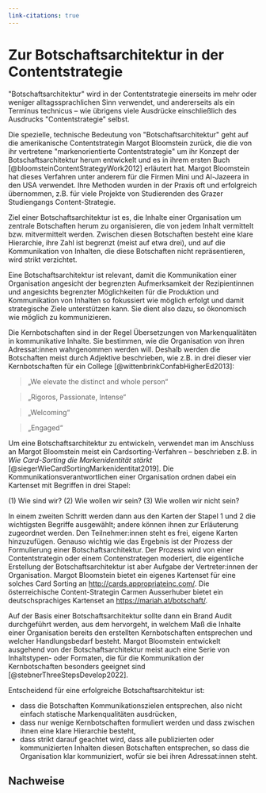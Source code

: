 ```yaml
---
link-citations: true
---
```


# Zur Botschaftsarchitektur in der Contentstrategie

"Botschaftsarchitektur" wird in der Contentstrategie einerseits im mehr oder weniger alltagssprachlichen Sinn verwendet, und andererseits als ein Terminus technicus – wie übrigens viele Ausdrücke einschließlich des Ausdrucks "Contentstrategie" selbst.

Die spezielle, technische Bedeutung von "Botschaftsarchitektur" geht auf die amerikanische Contentstrategin Margot Bloomstein zurück, die die von ihr vertretene "markenorientierte Contentstrategie" um ihr Konzept der Botschaftsarchitektur herum entwickelt und es in ihrem ersten Buch [@bloomsteinContentStrategyWork2012] erläutert hat. Margot Bloomstein hat dieses Verfahren unter anderem für die Firmen Mini und Al-Jazeera in den USA verwendet. Ihre Methoden wurden in der Praxis oft und erfolgreich übernommen, z.B. für viele Projekte von Studierenden des Grazer Studiengangs Content-Strategie. 

Ziel einer Botschaftsarchitektur ist es, die Inhalte einer Organisation um zentrale Botschaften herum zu organisieren, die von jedem Inhalt vermittelt bzw. mitvermittelt werden. Zwischen diesen Botschaften besteht eine klare Hierarchie, ihre Zahl ist begrenzt (meist auf etwa drei), und auf die Kommunikation von Inhalten, die diese Botschaften nicht repräsentieren, wird strikt verzichtet. 

Eine Botschaftsarchitektur ist relevant, damit die Kommunikation einer Organisation angesicht der begrenzten Aufmerksamkeit der Rezipientinnen und angesichts begrenzter Möglichkeiten für die Produktion und Kommunikation von Inhalten so fokussiert wie möglich erfolgt und damit strategische Ziele unterstützen kann. Sie dient also dazu, so ökonomisch wie möglich zu kommunizieren. 

Die Kernbotschaften sind in der Regel Übersetzungen von Markenqualitäten in kommunikative Inhalte. Sie bestimmen, wie die Organisation von ihren Adressat:innen wahrgenommen werden will. Deshalb werden die Botschaften meist durch Adjektive beschrieben, wie z.B. in drei dieser vier Kernbotschaften für ein College [@wittenbrinkConfabHigherEd2013]:

> „We elevate the distinct and whole person“

> „Rigoros, Passionate, Intense“

> „Welcoming“

> „Engaged“

Um eine Botschaftsarchitektur zu entwickeln, verwendet man im Anschluss an Margot Bloomstein meist ein Cardsorting-Verfahren – beschrieben z.B. in *Wie Card-Sorting die Markenidentität stärkt* [@siegerWieCardSortingMarkenidentitat2019]. Die Kommunikationsverantwortlichen einer Organisation ordnen dabei ein Kartenset mit Begriffen in drei Stapel: 

(1) Wie sind wir? 
(2) Wie wollen wir sein? 
(3) Wie wollen wir nicht sein? 

In einem zweiten Schritt werden dann aus den Karten der Stapel 1 und 2 die wichtigsten Begriffe ausgewählt; andere können ihnen zur Erläuterung zugeordnet werden. Den Teilnehmer:innen steht es frei, eigene Karten hinzuzufügen. Genauso wichtig wie das Ergebnis ist der Prozess der Formulierung einer Botschaftsarchitektur. Der Prozess wird von einer Contentstrategin oder einem Contenstrategen moderiert, die eigentliche Erstellung der Botschaftsarchitektur ist aber Aufgabe der Vertreter:innen der Organisation. Margot Bloomstein bietet ein eigenes Kartenset für eine solches Card Sorting an <http://cards.appropriateinc.com/>. Die österreichische Content-Strategin Carmen Ausserhuber bietet ein deutschsprachiges Kartenset an <https://mariah.at/botschaft/>.

Auf der Basis einer Botschaftsarchitektur sollte dann ein Brand Audit durchgeführt werden, aus dem hervorgeht, in welchem Maß die Inhalte einer Organisation bereits den erstellten Kernbotschaften entsprechen und welcher Handlungsbedarf besteht. Margot Bloomstein entwickelt ausgehend von der Botschaftsarchitektur meist auch eine Serie von Inhaltstypen- oder Formaten, die für die Kommunikation der Kernbotschaften besonders geeignet sind [@stebnerThreeStepsDevelop2022].

Entscheidend für eine erfolgreiche Botschaftsarchitektur ist:

* dass die Botschaften Kommunikationszielen entsprechen, also nicht einfach statische Markenqualitäten ausdrücken,
* dass nur wenige Kernbotschaften formuliert werden und dass zwischen ihnen eine klare Hierarchie besteht,
* dass strikt darauf geachtet wird, dass alle publizierten oder kommunizierten Inhalten diesen Botschaften entsprechen, so dass die Organisation klar kommuniziert, wofür sie bei ihren Adressat:innen steht. 

## Nachweise

